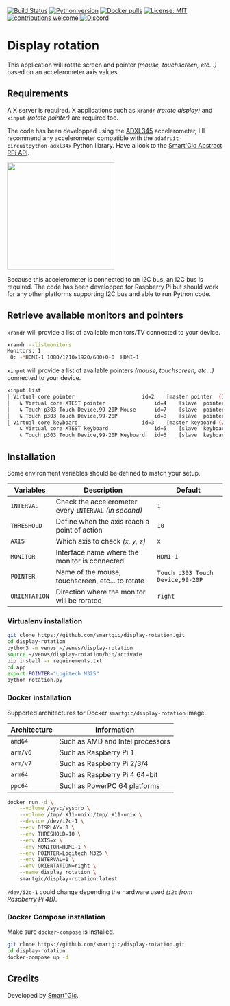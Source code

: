 [![Build Status](https://travis-ci.com/smartgic/display-rotation.svg?branch=main)](https://travis-ci.com/github/smartgic/display-rotation) [![Python version](https://img.shields.io/badge/Python-3.9-green.svg?style=flat&logoColor=FFFFFF&color=87567)](https://hub.docker.com/_/python)
[![Docker pulls](https://img.shields.io/docker/pulls/smartgic/display-rotation.svg?style=flat&logo=docker&logoColor=FFFFFF&color=87567)](https://hub.docker.com/r/smartgic/display-rotation) [![License: MIT](https://img.shields.io/badge/License-MIT-yellow.svg)](https://opensource.org/licenses/MIT) [![contributions welcome](https://img.shields.io/badge/contributions-welcome-pink.svg?style=flat)](https://github.com/smartgic/display-rotation/pulls) [![Discord](https://img.shields.io/discord/809074036733902888)](https://discord.com/invite/sHM3Duz5d3)

# Display rotation

This application will rotate screen and pointer *(mouse, touchscreen, etc...)* based on an accelerometer axis values.

## Requirements

A X server is required. X applications such as `xrandr` *(rotate display)* and `xinput` *(rotate pointer)* are required too.

The code has been developped using the [ADXL345](https://amzn.to/3HGeOO9) accelerometer, I'll recommend any accelerometer compatible with the `adafruit-circuitpython-adxl34x` Python library. Have a look to the [Smart'Gic Abstract RPi API](https://github.com/smartgic/abstract-rpi).

<img src='https://cdn-learn.adafruit.com/guides/cropped_images/000/000/247/medium640/2013_03_24_IMG_1453-1024.jpg?1520540491' width='250'/>

Because this accelerometer is connected to an I2C bus, an I2C bus is required. The code has been developped for Raspberry Pi but should work for any other platforms supporting I2C bus and able to run Python code.

## Retrieve available monitors and pointers

`xrandr` will provide a list of available monitors/TV connected to your device.

```bash
xrandr --listmonitors
Monitors: 1
 0: +*HDMI-1 1080/1210x1920/680+0+0  HDMI-1
```

`xinput` will provide a list of available pointers *(mouse, touchscreen, etc...)* connected to your device.

```bash
xinput list
⎡ Virtual core pointer                    	id=2	[master pointer  (3)]
⎜   ↳ Virtual core XTEST pointer              	id=4	[slave  pointer  (2)]
⎜   ↳ Touch p303 Touch Device,99-20P Mouse    	id=7	[slave  pointer  (2)]
⎜   ↳ Touch p303 Touch Device,99-20P          	id=8	[slave  pointer  (2)]
⎣ Virtual core keyboard                   	id=3	[master keyboard (2)]
    ↳ Virtual core XTEST keyboard             	id=5	[slave  keyboard (3)]
    ↳ Touch p303 Touch Device,99-20P Keyboard 	id=6	[slave  keyboard (3)]
```

## Installation

Some environment variables should be defined to match your setup.

| Variables     | Description                                            | Default |
| ---           | ---                                                    | --- |
| `INTERVAL`    | Check the accelerometer every `iNTERVAL` *(in second)* | `1` |
| `THRESHOLD`   | Define when the axis reach a point of action           | `10` |
| `AXIS`        | Which axis to check *(`x`, `y`, `z`)*                  | `x` |
| `MONITOR`     | Interface name where the monitor is connected          | `HDMI-1` |
| `POINTER`     | Name of the mouse, touchscreen, etc... to rotate       | `Touch p303 Touch Device,99-20P` |
| `ORIENTATION` | Direction where the monitor will be rorated            | `right` |

### Virtualenv installation

```bash
git clone https://github.com/smartgic/display-rotation.git
cd display-rotation
python3 -m venvs ~/venvs/display-rotation
source ~/venvs/display-rotation/bin/activate
pip install -r requirements.txt
cd app
export POINTER="Logitech M325"
python rotation.py
```

### Docker installation

Supported architectures for Docker `smartgic/display-rotation` image.

| Architecture | Information                                        |
| ---          | ---                                                |
| `amd64`      | Such as AMD and Intel processors                   |
| `arm/v6`     | Such as Raspberry Pi 1                             |
| `arm/v7`     | Such as Raspberry Pi 2/3/4                         |
| `arm64`      | Such as Raspberry Pi 4 64-bit                      |
| `ppc64`      | Such as PowerPC 64 platforms                       |

```bash
docker run -d \
    --volume /sys:/sys:ro \
    --volume /tmp/.X11-unix:/tmp/.X11-unix \
    --device /dev/i2c-1 \
    --env DISPLAY=:0 \
    --env THRESHOLD=10 \
    --env AXIS=x \
    --env MONITOR=HDMI-1 \
    --env POINTER=Logitech M325 \
    --env INTERVAL=1 \
    --env ORIENTATION=right \
    --name display_rotation \
    smartgic/display-rotation:latest
```

`/dev/i2c-1` could change depending the hardware used *(`i2c` from Raspberry Pi 4B)*.

### Docker Compose installation

Make sure `docker-compose` is installed.

```bash
git clone https://github.com/smartgic/display-rotation.git
cd display-rotation
docker-compose up -d
```

## Credits

Developed by [Smart"Gic](https://smartgic.io).
